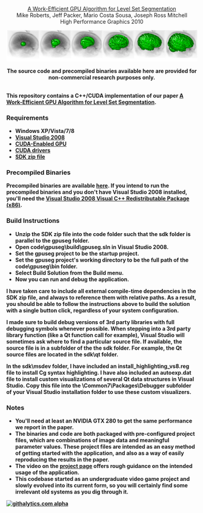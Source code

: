 <p align="center">
  <a href='http://graphics.stanford.edu/~mlrobert/publications/hpg_2010/'>A Work-Efficient GPU Algorithm for Level Set Segmentation</a><br>
  Mike Roberts, Jeff Packer, Mario Costa Sousa, Joseph Ross Mitchell<br>
  High Performance Graphics 2010
</p>

<a href='http://graphics.stanford.edu/~mlrobert/publications/hpg_2010/'>![Alt text](/documentation/results/Brainweb-3D-Composite-1-6.png)</a>

<p align="center">
  <b>The source code and precompiled binaries available here are provided for non-commercial research purposes only.<b><br><br>
</p>

This repository contains a C++/CUDA implementation of our paper <a href='http://graphics.stanford.edu/~mlrobert/publications/hpg_2010/'>A Work-Efficient GPU Algorithm for Level Set Segmentation</a>.

### Requirements

* Windows XP/Vista/7/8
* <a href='http://www.microsoft.com/en-us/download/details.aspx?id=7873'>Visual Studio 2008</a>
* <a href='https://developer.nvidia.com/cuda-gpus'>CUDA-Enabled GPU</a>
* <a href='https://developer.nvidia.com/cuda-downloads'>CUDA drivers</a>
* <a href='http://graphics.stanford.edu/~mlrobert/github/AWorkEfficientGpuAlgorithmForLevelSetSegmentation/sdk.zip'>SDK zip file</a>

### Precompiled Binaries

Precompiled binaries are available <a href='http://graphics.stanford.edu/~mlrobert/github/AWorkEfficientGpuAlgorithmForLevelSetSegmentation/bin.zip'>here</a>. If you intend to run the precompiled binaries and you don't have Visual Studio 2008 installed, you'll need the <a href='http://www.microsoft.com/en-us/download/details.aspx?id=29'>Visual Studio 2008 Visual C++ Redistributable Package (x86)</a>.

### Build Instructions

* Unzip the SDK zip file into the code folder such that the sdk folder is parallel to the gpuseg folder.
* Open code\gpuseg\build\gpuseg.sln in Visual Studio 2008.
* Set the gpuseg project to be the startup project.
* Set the gpuseg project's working directory to be the full path of the code\gpuseg\bin folder.
* Select Build Solution from the Build menu.
* Now you can run and debug the application.

I have taken care to include all external compile-time dependencies in the SDK zip file, and always to reference them with relative paths. As a result, you should be able to follow the instructions above to build the solution with a single button click, regardless of your system configuration.

I made sure to build debug versions of 3rd party libraries with full debugging symbols whenever possible.  When stepping into a 3rd party library function (like a Qt function call for example), Visual Studio will sometimes ask where to find a particular source file.  If available, the source file is in a subfolder of the the sdk folder.  For example, the Qt source files are located in the sdk\qt folder.

In the sdk\msdev folder, I have included an install_highlighting_vs8.reg file to install Cg syntax highlighting. I have also included an autoexp.dat file to install custom visualizations of several Qt data structures in Visual Studio. Copy this file into the \Common7\Packages\Debugger subfolder of your Visual Studio installation folder to use these custom visualizers.

### Notes

* You'll need at least an NVIDIA GTX 280 to get the same performance we report in the paper.
* The binaries and code are both packaged with pre-configured project files, which are combinations of image data and meaningful parameter values. These project files are intended as an easy method of getting started with the application, and also as a way of easily reproducing the results in the paper.
* The video on the <a href='http://graphics.stanford.edu/~mlrobert/publications/hpg_2010/'>project page</a> offers rough guidance on the intended usage of the application.
* This codebase started as an undergraduate video game project and slowly evolved into its current form, so you will certainly find some irrelevant old systems as you dig through it.

[![githalytics.com alpha](https://cruel-carlota.pagodabox.com/bec89d2b2d4369d9f50b483a4fd8af8a "githalytics.com")](http://githalytics.com/mroberts3000/AWorkEfficientGpuAlgorithmForLevelSetSegmentation)

